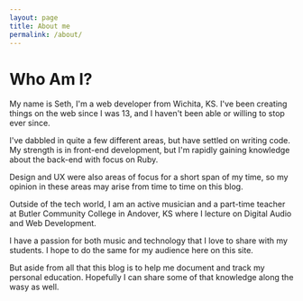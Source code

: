 ```yaml
---
layout: page
title: About me
permalink: /about/
---
```


Who Am I?
===============

My name is Seth, I'm a web developer from Wichita, KS. I've been creating things on the web since I was 13, and I haven't been able or willing to stop ever since.

I've dabbled in quite a few different areas, but have settled on writing code. My strength is in front-end development, but I'm rapidly gaining knowledge about the back-end with focus on Ruby.

Design and UX were also areas of focus for a short span of my time, so my opinion in these areas may arise from time to time on this blog.

Outside of the tech world, I am an active musician and a part-time teacher at Butler Community College in Andover, KS where I lecture on Digital Audio and Web Development.

I have a passion for both music and technology that I love to share with my students. I hope to do the same for my audience here on this site.

But aside from all that this blog is to help me document and track my personal education. Hopefully I can share some of that knowledge along the wasy as well.
